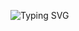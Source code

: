 ![Typing SVG](https://readme-typing-svg.demolab.com?lines=Connecting🌎..;Connecting🌎..;Greetings+human👻!;My+name+is+Lou.;+I'm+a+✨Full+stack+Engineer;My+language+stack+includes:;Javascript~+Python+~Golang~+Rust;Frameworks+include:;Next~+React~+Nest~+Express;+Let's+work+together!&center=true&width=500&height=60&duration=3000&color=00FF00&background=000000)



 







